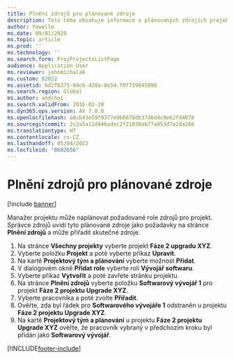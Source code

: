 ```yaml
---
title: Plnění zdrojů pro plánované zdroje
description: Toto téma obsahuje informace o plánovaných zdrojích projektu.
author: Yowelle
ms.date: 09/01/2020
ms.topic: article
ms.prod: ''
ms.technology: ''
ms.search.form: ProjProjectsListPage
audience: Application User
ms.reviewer: johnmichalak
ms.custom: 82022
ms.assetid: bd2fb375-84c6-428a-8e54-f0f719045898
ms.search.region: Global
ms.author: andchoi
ms.search.validFrom: 2016-02-28
ms.dyn365.ops.version: AX 7.0.0
ms.openlocfilehash: a8cb43e59f9377e9b6678db37d6d4c9e62fd4078
ms.sourcegitcommit: 2c2a5a11d446adec2f21030ab77a053d7e2da28e
ms.translationtype: HT
ms.contentlocale: cs-CZ
ms.lasthandoff: 05/04/2022
ms.locfileid: "8682656"
---
```

# <a name="resource-fulfillment-for-planned-resources"></a>Plnění zdrojů pro plánované zdroje

[!include [banner](../includes/banner.md)]

Manažer projektu může naplánovat požadované role zdrojů pro projekt. Správce zdrojů uvidí tyto plánované zdroje jako požadavky na stránce **Plnění zdrojů** a může přiřadit skutečné zdroje.

1. Na stránce **Všechny projekty** vyberte projekt **Fáze 2 upgradu XYZ**.
2. Vyberte položku **Projekt** a poté vyberte příkaz **Upravit**.
3. Na kartě **Projektový tým a plánování** vyberte možnost **Přidat**.
4. V dialogovém okně **Přidat role** vyberte roli **Vývojář softwaru**.
5. Vyberte příkaz **Vytvořit** a poté zavřete stránku projektu.
6. Na stránce **Plnění zdrojů** vyberte položku **Softwarový vývojář 1** pro projekt **Fáze 2 projektu Upgrade XYZ**.
7. Vyberte pracovníka a poté zvolte **Přiřadit**.
8. Ověřte, zda byl řádek pro **Softwarového vývojáře 1** odstraněn u projektu **Fáze 2 projektu Upgrade XYZ**.
9. Na kartě **Projektový tým a plánování** u projektu **Fáze 2 projektu Upgrade XYZ** ověřte, že pracovník vybraný v předchozím kroku byl přidán jako **Softwarový vývojář**.


[!INCLUDE[footer-include](../includes/footer-banner.md)]